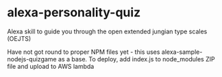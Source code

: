 # alexa-personality-quiz
Alexa skill to guide you through the open extended jungian type scales (OEJTS)

Have not got round to proper NPM files yet - this uses alexa-sample-nodejs-quizgame as a base. To deploy, add index.js to node_modules ZIP file and upload to AWS lambda
